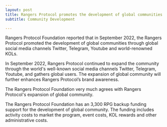 ```yaml
---
layout: post
title: Rangers Protocol promotes the development of global communities
subtitle: Community Development

---
```


Rangers Protocol Foundation reported that in September 2022, the Rangers Protocol promoted the development of global communities through global social media channels Twitter, Telegram, Youtube and world-renowned KOLs.

In September 2022, Rangers Protocol continued to expand the community through the world's well-known social media channels Twitter, Telegram, Youtube, and gathers global users. The expansion of global community will further enhances Rangers Protocol’s brand awareness.

The Rangers Protocol Foundation very much agrees with Rangers Protocol's expansion of global community. 

The Rangers Protocol Foundation has an 3,300 RPG backup funding support for the development of global community.  The funding includes activity costs to market the program, event costs, KOL rewards and other administrative costs. 